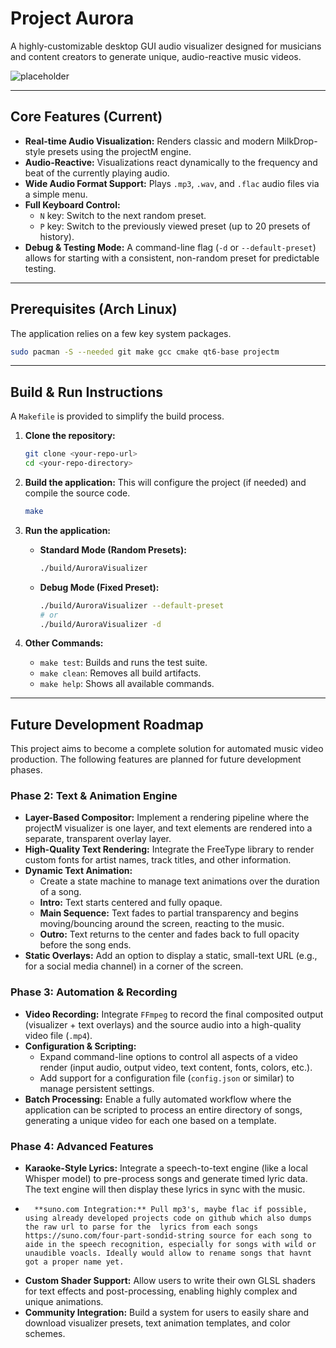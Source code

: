 # Project Aurora

A highly-customizable desktop GUI audio visualizer designed for musicians and content creators to generate unique, audio-reactive music videos.

![placeholder](https://i.imgur.com/gY8g4i2.png) <!-- Placeholder image -->

---

## Core Features (Current)

*   **Real-time Audio Visualization:** Renders classic and modern MilkDrop-style presets using the projectM engine.
*   **Audio-Reactive:** Visualizations react dynamically to the frequency and beat of the currently playing audio.
*   **Wide Audio Format Support:** Plays `.mp3`, `.wav`, and `.flac` audio files via a simple menu.
*   **Full Keyboard Control:**
    *   `N` key: Switch to the next random preset.
    *   `P` key: Switch to the previously viewed preset (up to 20 presets of history).
*   **Debug & Testing Mode:** A command-line flag (`-d` or `--default-preset`) allows for starting with a consistent, non-random preset for predictable testing.

---

## Prerequisites (Arch Linux)

The application relies on a few key system packages.

```bash
sudo pacman -S --needed git make gcc cmake qt6-base projectm
```

---

## Build & Run Instructions

A `Makefile` is provided to simplify the build process.

1.  **Clone the repository:**
    ```bash
    git clone <your-repo-url>
    cd <your-repo-directory>
    ```

2.  **Build the application:**
    This will configure the project (if needed) and compile the source code.
    ```bash
    make
    ```

3.  **Run the application:**

    *   **Standard Mode (Random Presets):**
        ```bash
        ./build/AuroraVisualizer
        ```

    *   **Debug Mode (Fixed Preset):**
        ```bash
        ./build/AuroraVisualizer --default-preset
        # or
        ./build/AuroraVisualizer -d
        ```

4.  **Other Commands:**
    *   `make test`: Builds and runs the test suite.
    *   `make clean`: Removes all build artifacts.
    *   `make help`: Shows all available commands.

---

## Future Development Roadmap

This project aims to become a complete solution for automated music video production. The following features are planned for future development phases.

### Phase 2: Text & Animation Engine
*   **Layer-Based Compositor:** Implement a rendering pipeline where the projectM visualizer is one layer, and text elements are rendered into a separate, transparent overlay layer.
*   **High-Quality Text Rendering:** Integrate the FreeType library to render custom fonts for artist names, track titles, and other information.
*   **Dynamic Text Animation:**
    *   Create a state machine to manage text animations over the duration of a song.
    *   **Intro:** Text starts centered and fully opaque.
    *   **Main Sequence:** Text fades to partial transparency and begins moving/bouncing around the screen, reacting to the music.
    *   **Outro:** Text returns to the center and fades back to full opacity before the song ends.
*   **Static Overlays:** Add an option to display a static, small-text URL (e.g., for a social media channel) in a corner of the screen.

### Phase 3: Automation & Recording
*   **Video Recording:** Integrate `FFmpeg` to record the final composited output (visualizer + text overlays) and the source audio into a high-quality video file (`.mp4`).
*   **Configuration & Scripting:**
    *   Expand command-line options to control all aspects of a video render (input audio, output video, text content, fonts, colors, etc.).
    *   Add support for a configuration file (`config.json` or similar) to manage persistent settings.
*   **Batch Processing:** Enable a fully automated workflow where the application can be scripted to process an entire directory of songs, generating a unique video for each one based on a template.

### Phase 4: Advanced Features
*   **Karaoke-Style Lyrics:** Integrate a speech-to-text engine (like a local Whisper model) to pre-process songs and generate timed lyric data. The text engine will then display these lyrics in sync with the music.
*       **suno.com Integration:** Pull mp3's, maybe flac if possible, using already developed projects code on github which also dumps the raw url to parse for the  lyrics from each songs  https://suno.com/four-part-sondid-string source for each song to aide in the speech recognition, especially for songs with wild or unaudible voacls. Ideally would allow to rename songs that havnt got a proper name yet.
*   **Custom Shader Support:** Allow users to write their own GLSL shaders for text effects and post-processing, enabling highly complex and unique animations.
*   **Community Integration:** Build a system for users to easily share and download visualizer presets, text animation templates, and color schemes.
```